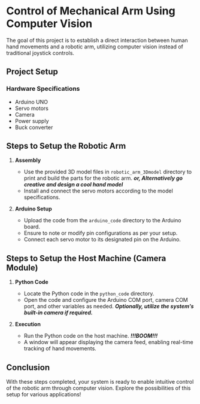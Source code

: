# Control of Mechanical Arm Using Computer Vision

The goal of this project is to establish a direct interaction between human hand movements and a robotic arm, utilizing computer vision instead of traditional joystick controls.

## Project Setup

### Hardware Specifications
- Arduino UNO
- Servo motors
- Camera
- Power supply
- Buck converter

## Steps to Setup the Robotic Arm

1. **Assembly**
   - Use the provided 3D model files in `robotic_arm_3Dmodel` directory to print and build the parts for the robotic arm.
    ***or, Alternatively go creative and design a cool hand model***
   - Install and connect the servo motors according to the model specifications.

2. **Arduino Setup**
   - Upload the code from the `arduino_code` directory to the Arduino board.
   - Ensure to note or modify pin configurations as per your setup.
   - Connect each servo motor to its designated pin on the Arduino.

## Steps to Setup the Host Machine (Camera Module)

1. **Python Code**
   - Locate the Python code in the `python_code` directory.
   - Open the code and configure the Arduino COM port, camera COM port, and other variables as needed.
    ***Optionally, utilize the system's built-in camera if required.***

2. **Execution**
   - Run the Python code on the host machine.
   ***!!!BOOM!!!***
   - A window will appear displaying the camera feed, enabling real-time tracking of hand movements.

## Conclusion

With these steps completed, your system is ready to enable intuitive control of the robotic arm through computer vision. Explore the possibilities of this setup for various applications!
